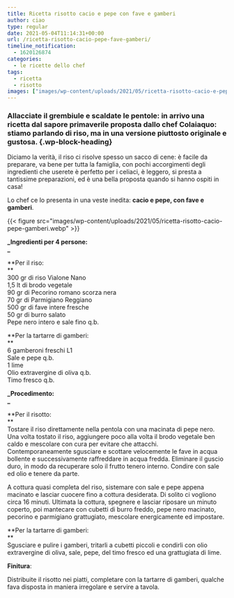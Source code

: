 ```yaml
---
title: Ricetta risotto cacio e pepe con fave e gamberi
author: ciao
type: regular
date: 2021-05-04T11:14:31+00:00
url: /ricetta-risotto-cacio-pepe-fave-gamberi/
timeline_notification:
  - 1620126874
categories:
  - le ricette dello chef
tags:
  - ricetta
  - risotto
images: ["images/wp-content/uploads/2021/05/ricetta-risotto-cacio-e-pepe.webp"]
---
```

### Allacciate il grembiule e scaldate le pentole: in arrivo una ricetta dal sapore primaverile proposta dallo chef Colaiaquo: stiamo parlando di riso, ma in una versione piuttosto originale e gustosa. {.wp-block-heading}

Diciamo la verità, il riso ci risolve spesso un sacco di cene: è facile da preparare, va bene per tutta la famiglia, con pochi accorgimenti degli ingredienti che userete è perfetto per i celiaci, è leggero, si presta a tantissime preparazioni, ed è una bella proposta quando si hanno ospiti in casa!

Lo chef ce lo presenta in una veste inedita: **cacio e pepe, con fave e gamberi**.


{{< figure src="images/wp-content/uploads/2021/05/ricetta-risotto-cacio-pepe-gamberi.webp" >}}


  
**_Ingredienti per 4 persone:  
_** 

**Per il riso:  
**  
300 gr di riso Vialone Nano  
1,5 lt di brodo vegetale  
90 gr di Pecorino romano scorza nera  
70 gr di Parmigiano Reggiano  
500 gr di fave intere fresche   
50 gr di burro salato  
Pepe nero intero e sale fino q.b.  
  
**Per la tartarre di gamberi:  
**  
6 gamberoni freschi L1  
Sale e pepe q.b.  
1 lime  
Olio extravergine di oliva q.b.  
Timo fresco q.b.

**_Procedimento:  
_** 

**Per il risotto:  
**  
Tostare il riso direttamente nella pentola con una macinata di pepe nero. Una volta tostato il riso, aggiungere poco alla volta il brodo vegetale ben caldo e mescolare con cura per evitare che attacchi.  
Contemporaneamente sgusciare e scottare velocemente le fave in acqua bollente e successivamente raffreddare in acqua fredda. Eliminare il guscio duro, in modo da recuperare solo il frutto tenero interno. Condire con sale ed olio e tenere da parte.  
  
A cottura quasi completa del riso, sistemare con sale e pepe appena macinato e lasciar cuocere fino a cottura desiderata. Di solito ci vogliono circa 16 minuti. Ultimata la cottura, spegnere e lasciar riposare un minuto coperto, poi mantecare con cubetti di burro freddo, pepe nero macinato, pecorino e parmigiano grattugiato, mescolare energicamente ed impostare.  
  
**Per la tartarre di gamberi:  
**  
Sgusciare e pulire i gamberi, tritarli a cubetti piccoli e condirli con olio extravergine di oliva, sale, pepe, del timo fresco ed una grattugiata di lime.  
  
**Finitura**:  
  
Distribuite il risotto nei piatti, completare con la tartarre di gamberi, qualche fava disposta in maniera irregolare e servire a tavola.